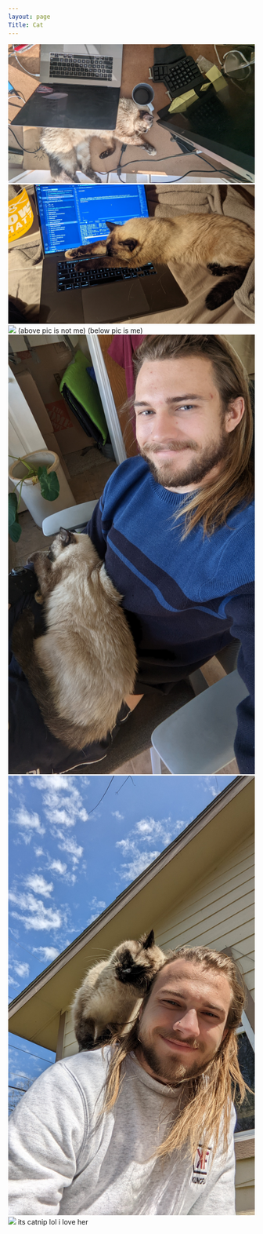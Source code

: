 ```yaml
---
layout: page 
Title: Cat 
---
```


![](/assets/cat/PXL_20220405_224627224.MP.jpg)
![](/assets/cat/PXL_20211208_010255698.jpg)
![](/assets/cat/IMG_20200908_124257.jpg)
(above pic is not me)
(below pic is me)
![](/assets/cat/PXL_20220102_165449697.jpg)
![](/assets/cat/PXL_20220313_160143252.MP.jpg)
![](/assets/cat/PXL_20210126_203601179.jpg)
its catnip lol
i love her